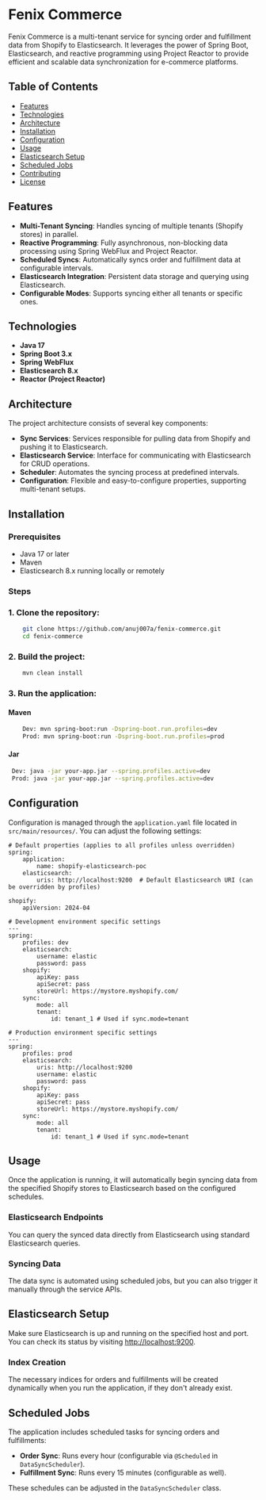 # Fenix Commerce

Fenix Commerce is a multi-tenant service for syncing order and fulfillment data from Shopify to Elasticsearch. It leverages the power of Spring Boot, Elasticsearch, and reactive programming using Project Reactor to provide efficient and scalable data synchronization for e-commerce platforms.

## Table of Contents

- [Features](#features)
- [Technologies](#technologies)
- [Architecture](#architecture)
- [Installation](#installation)
- [Configuration](#configuration)
- [Usage](#usage)
- [Elasticsearch Setup](#elasticsearch-setup)
- [Scheduled Jobs](#scheduled-jobs)
- [Contributing](#contributing)
- [License](#license)

## Features

- **Multi-Tenant Syncing**: Handles syncing of multiple tenants (Shopify stores) in parallel.
- **Reactive Programming**: Fully asynchronous, non-blocking data processing using Spring WebFlux and Project Reactor.
- **Scheduled Syncs**: Automatically syncs order and fulfillment data at configurable intervals.
- **Elasticsearch Integration**: Persistent data storage and querying using Elasticsearch.
- **Configurable Modes**: Supports syncing either all tenants or specific ones.

## Technologies

- **Java 17**
- **Spring Boot 3.x**
- **Spring WebFlux**
- **Elasticsearch 8.x**
- **Reactor (Project Reactor)**

## Architecture

The project architecture consists of several key components:

- **Sync Services**: Services responsible for pulling data from Shopify and pushing it to Elasticsearch.
- **Elasticsearch Service**: Interface for communicating with Elasticsearch for CRUD operations.
- **Scheduler**: Automates the syncing process at predefined intervals.
- **Configuration**: Flexible and easy-to-configure properties, supporting multi-tenant setups.

## Installation

### Prerequisites

- Java 17 or later
- Maven
- Elasticsearch 8.x running locally or remotely

### Steps

### 1. Clone the repository:

```bash
    git clone https://github.com/anuj007a/fenix-commerce.git
    cd fenix-commerce
  ```

### 2. Build the project:

```bash
    mvn clean install
  ```

### 3. Run the application:
#### Maven
```bash
    Dev: mvn spring-boot:run -Dspring-boot.run.profiles=dev
    Prod: mvn spring-boot:run -Dspring-boot.run.profiles=prod
   ```
#### Jar
   ```bash
    Dev: java -jar your-app.jar --spring.profiles.active=dev
    Prod: java -jar your-app.jar --spring.profiles.active=dev
   ```

## Configuration

Configuration is managed through the `application.yaml` file located in `src/main/resources/`. You can adjust the following settings:

```properties
# Default properties (applies to all profiles unless overridden)
spring:
    application:
        name: shopify-elasticsearch-poc
    elasticsearch:
        uris: http://localhost:9200  # Default Elasticsearch URI (can be overridden by profiles)

shopify:
    apiVersion: 2024-04

# Development environment specific settings
---
spring:
    profiles: dev
    elasticsearch:
        username: elastic
        password: pass
    shopify:
        apiKey: pass
        apiSecret: pass
        storeUrl: https://mystore.myshopify.com/
    sync:
        mode: all
        tenant:
            id: tenant_1 # Used if sync.mode=tenant

# Production environment specific settings
---
spring:
    profiles: prod
    elasticsearch:
        uris: http://localhost:9200
        username: elastic
        password: pass
    shopify:
        apiKey: pass
        apiSecret: pass
        storeUrl: https://mystore.myshopify.com/
    sync:
        mode: all
        tenant:
            id: tenant_1 # Used if sync.mode=tenant
```

## Usage

Once the application is running, it will automatically begin syncing data from the specified Shopify stores to Elasticsearch based on the configured schedules.

### Elasticsearch Endpoints

You can query the synced data directly from Elasticsearch using standard Elasticsearch queries.

### Syncing Data

The data sync is automated using scheduled jobs, but you can also trigger it manually through the service APIs.

## Elasticsearch Setup

Make sure Elasticsearch is up and running on the specified host and port. You can check its status by visiting [http://localhost:9200](http://localhost:9200).

### Index Creation

The necessary indices for orders and fulfillments will be created dynamically when you run the application, if they don't already exist.

## Scheduled Jobs

The application includes scheduled tasks for syncing orders and fulfillments:

- **Order Sync**: Runs every hour (configurable via `@Scheduled` in `DataSyncScheduler`).
- **Fulfillment Sync**: Runs every 15 minutes (configurable as well).

These schedules can be adjusted in the `DataSyncScheduler` class.
